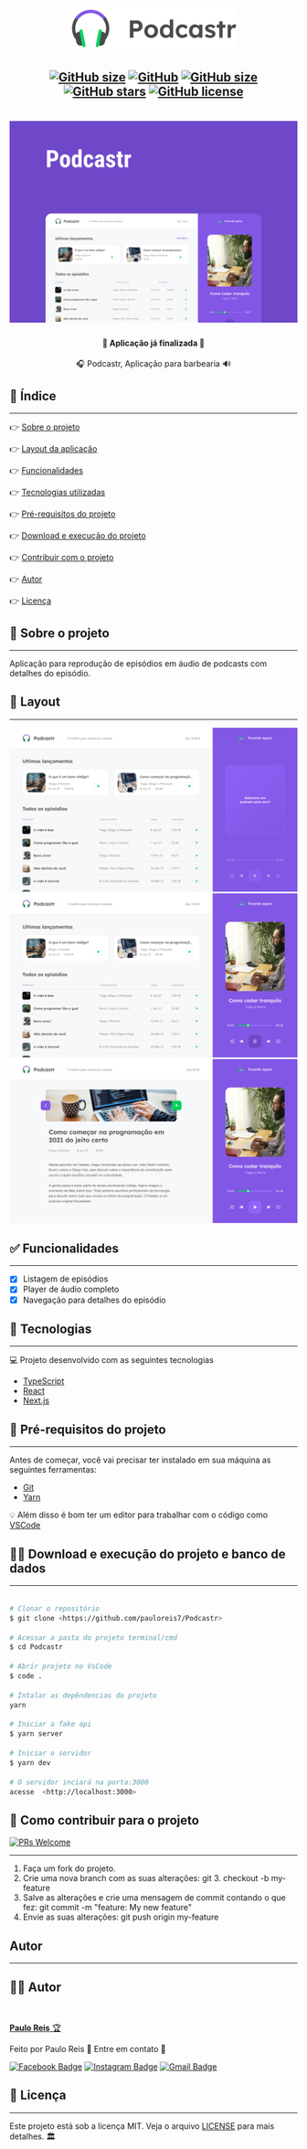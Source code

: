 <h1 align="center">
    <img src=".github/logo.png" />
</h1>

<h2 align="center">

[![GitHub size](https://img.shields.io/github/repo-size/pauloreis7/Podcastr?color=purple)](https://github.com/pauloreis7/Podcastr/issues)
[![GitHub](https://img.shields.io/badge/ECMAs-JavaScript-%23F7DF1E)](https://github.com/pauloreis7/Podcastr)
[![GitHub size](https://img.shields.io/github/last-commit/pauloreis7/Podcastr?color=blue)](https://github.com/pauloreis7/Podcastr/commits)
[![GitHub stars](https://img.shields.io/github/stars/pauloreis7/Podcastr?color=%23f9d71c&style=flat)](https://github.com/pauloreis7/Podcastr/stargazers)
[![GitHub license](https://img.shields.io/github/license/pauloreis7/Foodfy)](https://github.com/pauloreis7/Podcastr/blob/master/LICENSE)
	
</h2>

<h1 align="center">
    <img src=".github/cover.png" />
</h1>

<h4 align="center">🏁 Aplicação já finalizada 🏁</h4>

<p align="center">🎧 Podcastr, Aplicação para barbearia 🔊</p>

## 🔗 Índice
---
 <p>👉 <a href="#sobre">Sobre o projeto</a> </p>
 <p>👉 <a href="#layout">Layout da aplicação</a> </p>
 <p>👉 <a href="#func">Funcionalidades</a> </p>
 <p>👉 <a href="#tecs">Tecnologias utilizadas</a> </p>
 <p>👉 <a href="#requests">Pré-requisitos do projeto</a> </p>
 <p>👉 <a href="#work"> Download e execução do projeto</a> </p>
 <p>👉 <a href="#contribuir"> Contribuir com o projeto </a> </p>
 <p>👉 <a href="#autor"> Autor </a> </p>
 <p>👉 <a href="#license"> Licença </a> </p>

<a id="sobre"></a>
## 🔎 Sobre o projeto
---
<p >Aplicação para reprodução de episódios em áudio de podcasts com detalhes do episódio. </p>

<a id="layout"></a>
## 🎨 Layout
---

<p align="center">
<img src=".github/home.png"/>
<img src=".github/home_playing.png"/>
<img src=".github/episode.png"/>
</p>

<a id="func"></a>
## ✅ Funcionalidades
---
- [x] Listagem de episódios
- [x] Player de áudio completo
- [x] Navegação para detalhes do episódio

<a id="tecs"></a>
## 🧪 Tecnologias
---
💻 Projeto desenvolvido com as seguintes tecnologias

- [TypeScript](https://www.typescriptlang.org/)
- [React](https://reactjs.org/)
- [Next.js](https://nextjs.org/)

<a id="requests"></a>
## 🚨 Pré-requisitos do projeto
---
 Antes de começar, você vai precisar ter instalado em sua máquina as seguintes ferramentas:

* [Git](https://git-scm.com)
* [Yarn](https://yarnpkg.com/)

💡 Além disso é bom ter um editor para trabalhar com o código como [VSCode](https://code.visualstudio.com/)

<a id="work"></a>
## 🏄‍♂️ Download e execução do projeto e banco de dados
---

````bash

# Clonar o repositório
$ git clone <https://github.com/pauloreis7/Podcastr>

# Acessar a pasta do projeto terminal/cmd
$ cd Podcastr

# Abrir projeto no VsCode
$ code .

# Intalar as depêndencias do projeto
yarn

# Iniciar a fake api
$ yarn server

# Iniciar o servidor
$ yarn dev

# O servidor inciará na porta:3000 
acesse  <http://localhost:3000>

````

<a id="contribuir"></a>
## 🎉 Como contribuir para o projeto

[![PRs Welcome](https://img.shields.io/badge/PRs-welcome-brightgreen.svg?style=flat-square)](https://github.com/pauloreis7/Podcastr/pulls)

---

1. Faça um fork do projeto.
2. Crie uma nova branch com as suas alterações: git 3. checkout -b my-feature
4. Salve as alterações e crie uma mensagem de commit contando o que fez: git commit -m "feature: My new feature"
4. Envie as suas alterações: git push origin my-feature


<a id="autor"></a>
## Autor
---

## 👨‍💻 Autor

<a href="https://github.com/pauloreis7">

<img style="border-radius: 50%;" src="https://avatars1.githubusercontent.com/u/63323224?s=400&v=4" width="100px;" alt=""/>

<b>Paulo Reis</b> 🏆 

</a>

<p>Feito por Paulo Reis 🤴 Entre em contato 👋</p>

[![Facebook Badge](https://img.shields.io/badge/facebook-%231877F2.svg?&style=for-the-badge&logo=facebook&logoColor=white)](https://www.facebook.com/paulofulano.reis)
[![Instagram Badge](https://img.shields.io/badge/instagram-%23E4405F.svg?&style=for-the-badge&logo=instagram&logoColor=white)](https://www.instagram.com/paulo_reis.dev/)
[![Gmail Badge](https://img.shields.io/badge/-paulosilvadosreis2057@gmail.com-c14438?style=flat-square&logo=Gmail&logoColor=white&link=mailto:paulosilvadosreis2057@gmail.com)](mailto:paulosilvadosreis2057@gmail.com)

<a id="license"></a>
## 📝 Licença
---
Este projeto está sob a licença MIT. Veja o arquivo [LICENSE](LICENSE) para mais detalhes. 🏛️
